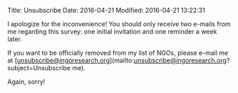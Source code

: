 Title: Unsubscribe
Date: 2016-04-21
Modified: 2016-04-21 13:22:31

I apologize for the inconvenience! You should only receive two e-mails from me regarding this survey: one initial invitation and one reminder a week later.

If you want to be officially removed from my list of NGOs, please e-mail me at [unsubscribe@ingoresearch.org](mailto:unsubscribe@ingoresearch.org?subject=Unsubscribe me).

Again, sorry!
